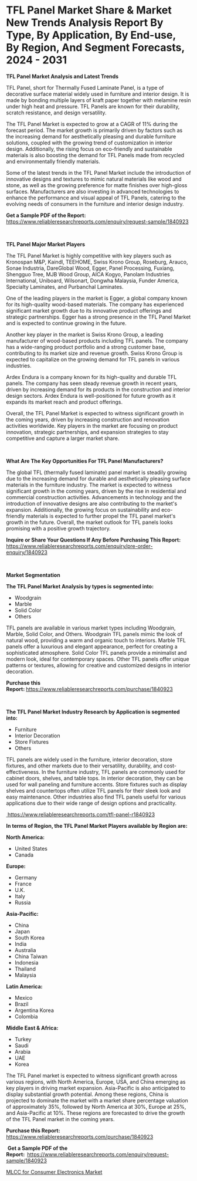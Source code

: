 <p><h1>TFL Panel Market Share & Market New Trends Analysis Report By Type, By Application, By End-use, By Region, And Segment Forecasts, 2024 - 2031</h1></p><p><strong>TFL Panel Market Analysis and Latest Trends</strong></p>
<p><p>TFL Panel, short for Thermally Fused Laminate Panel, is a type of decorative surface material widely used in furniture and interior design. It is made by bonding multiple layers of kraft paper together with melamine resin under high heat and pressure. TFL Panels are known for their durability, scratch resistance, and design versatility.</p><p>The TFL Panel Market is expected to grow at a CAGR of 11% during the forecast period. The market growth is primarily driven by factors such as the increasing demand for aesthetically pleasing and durable furniture solutions, coupled with the growing trend of customization in interior design. Additionally, the rising focus on eco-friendly and sustainable materials is also boosting the demand for TFL Panels made from recycled and environmentally friendly materials.</p><p>Some of the latest trends in the TFL Panel Market include the introduction of innovative designs and textures to mimic natural materials like wood and stone, as well as the growing preference for matte finishes over high-gloss surfaces. Manufacturers are also investing in advanced technologies to enhance the performance and visual appeal of TFL Panels, catering to the evolving needs of consumers in the furniture and interior design industry.</p></p>
<p><strong>Get a Sample PDF of the Report:&nbsp;</strong> <a href="https://www.reliableresearchreports.com/enquiry/request-sample/1840923">https://www.reliableresearchreports.com/enquiry/request-sample/1840923</a></p>
<p>&nbsp;</p>
<p><strong>TFL Panel Major Market Players</strong></p>
<p><p>The TFL Panel Market is highly competitive with key players such as Kronospan M&P, Kaindl, TEEHOME, Swiss Krono Group, Roseburg, Arauco, Sonae Industria, DareGlobal Wood, Egger, Panel Processing, Fuxiang, Shengguo Tree, MJB Wood Group, AICA Kogyo, Panolam Industries International, Uniboard, Wilsonart, Dongwha Malaysia, Funder America, Specialty Laminates, and Purbanchal Laminates.</p><p>One of the leading players in the market is Egger, a global company known for its high-quality wood-based materials. The company has experienced significant market growth due to its innovative product offerings and strategic partnerships. Egger has a strong presence in the TFL Panel Market and is expected to continue growing in the future.</p><p>Another key player in the market is Swiss Krono Group, a leading manufacturer of wood-based products including TFL panels. The company has a wide-ranging product portfolio and a strong customer base, contributing to its market size and revenue growth. Swiss Krono Group is expected to capitalize on the growing demand for TFL panels in various industries.</p><p>Ardex Endura is a company known for its high-quality and durable TFL panels. The company has seen steady revenue growth in recent years, driven by increasing demand for its products in the construction and interior design sectors. Ardex Endura is well-positioned for future growth as it expands its market reach and product offerings.</p><p>Overall, the TFL Panel Market is expected to witness significant growth in the coming years, driven by increasing construction and renovation activities worldwide. Key players in the market are focusing on product innovation, strategic partnerships, and expansion strategies to stay competitive and capture a larger market share.</p></p>
<p>&nbsp;</p>
<p><strong>What Are The Key Opportunities For TFL Panel Manufacturers?</strong></p>
<p><p>The global TFL (thermally fused laminate) panel market is steadily growing due to the increasing demand for durable and aesthetically pleasing surface materials in the furniture industry. The market is expected to witness significant growth in the coming years, driven by the rise in residential and commercial construction activities. Advancements in technology and the introduction of innovative designs are also contributing to the market's expansion. Additionally, the growing focus on sustainability and eco-friendly materials is expected to further propel the TFL panel market's growth in the future. Overall, the market outlook for TFL panels looks promising with a positive growth trajectory.</p></p>
<p><strong>Inquire or Share Your Questions If Any Before Purchasing This Report:</strong> <a href="https://www.reliableresearchreports.com/enquiry/pre-order-enquiry/1840923">https://www.reliableresearchreports.com/enquiry/pre-order-enquiry/1840923</a></p>
<p>&nbsp;</p>
<p><strong>Market Segmentation</strong></p>
<p><strong>The TFL Panel Market Analysis by types is segmented into:</strong></p>
<p><ul><li>Woodgrain</li><li>Marble</li><li>Solid Color</li><li>Others</li></ul></p>
<p><p>TFL panels are available in various market types including Woodgrain, Marble, Solid Color, and Others. Woodgrain TFL panels mimic the look of natural wood, providing a warm and organic touch to interiors. Marble TFL panels offer a luxurious and elegant appearance, perfect for creating a sophisticated atmosphere. Solid Color TFL panels provide a minimalist and modern look, ideal for contemporary spaces. Other TFL panels offer unique patterns or textures, allowing for creative and customized designs in interior decoration.</p></p>
<p><strong>Purchase this Report:&nbsp;</strong><a href="https://www.reliableresearchreports.com/purchase/1840923">https://www.reliableresearchreports.com/purchase/1840923</a></p>
<p>&nbsp;</p>
<p><strong>The TFL Panel Market Industry Research by Application is segmented into:</strong></p>
<p><ul><li>Furniture</li><li>Interior Decoration</li><li>Store Fixtures</li><li>Others</li></ul></p>
<p><p>TFL panels are widely used in the furniture, interior decoration, store fixtures, and other markets due to their versatility, durability, and cost-effectiveness. In the furniture industry, TFL panels are commonly used for cabinet doors, shelves, and table tops. In interior decoration, they can be used for wall paneling and furniture accents. Store fixtures such as display shelves and countertops often utilize TFL panels for their sleek look and easy maintenance. Other industries also find TFL panels useful for various applications due to their wide range of design options and practicality.</p></p>
<p><a href="https://www.reliableresearchreports.com/tfl-panel-r1840923">&nbsp;https://www.reliableresearchreports.com/tfl-panel-r1840923</a></p>
<p><strong>In terms of Region, the TFL Panel Market Players available by Region are:</strong></p>
<p>
    <p> <strong> North America: </strong>
        <ul>
            <li>United States</li>
            <li>Canada</li>
        </ul>
        </p> 
    <p> <strong> Europe: </strong>
        <ul>
            <li>Germany</li>
            <li>France</li>
            <li>U.K.</li>
            <li>Italy</li>
            <li>Russia</li>
        </ul>
        </p> 
    <p> <strong> Asia-Pacific: </strong>
        <ul>
            <li>China</li>
            <li>Japan</li>
            <li>South Korea</li>
            <li>India</li>
            <li>Australia</li>
            <li>China Taiwan</li>
            <li>Indonesia</li>
            <li>Thailand</li>
            <li>Malaysia</li>
        </ul>
        </p> 
    <p> <strong> Latin America: </strong>
        <ul>
            <li>Mexico</li>
            <li>Brazil</li>
            <li>Argentina Korea</li>
            <li>Colombia</li>
        </ul>
        </p> 
    <p> <strong> Middle East & Africa: </strong>
        <ul>
            <li>Turkey</li>
            <li>Saudi</li>
            <li>Arabia</li>
            <li>UAE</li>
            <li>Korea</li>
        </ul>
    </p>
    </p>
<p><p>The TFL Panel market is expected to witness significant growth across various regions, with North America, Europe, USA, and China emerging as key players in driving market expansion. Asia-Pacific is also anticipated to display substantial growth potential. Among these regions, China is projected to dominate the market with a market share percentage valuation of approximately 35%, followed by North America at 30%, Europe at 25%, and Asia-Pacific at 10%. These regions are forecasted to drive the growth of the TFL Panel market in the coming years.</p></p>
<p><strong>Purchase this Report: </strong><a href="https://www.reliableresearchreports.com/purchase/1840923">https://www.reliableresearchreports.com/purchase/1840923</a></p>
<p>&nbsp;<strong>Get a Sample PDF of the Report:&nbsp;&nbsp;</strong><a href="https://www.reliableresearchreports.com/enquiry/request-sample/1840923">https://www.reliableresearchreports.com/enquiry/request-sample/1840923</a></p>
<p><strong></strong></p>
<p><p><a href="https://github.com/kmtkihkn89/Market-Research-Report-List-1/blob/main/mlcc-for-consumer-electronics-market.md">MLCC for Consumer Electronics Market</a></p></p>